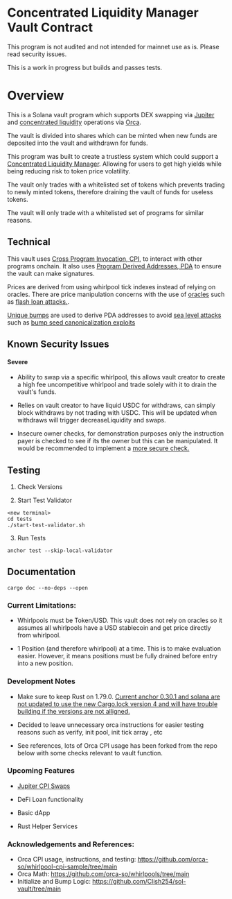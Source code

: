 
# Concentrated Liquidity Manager Vault Contract

This program is not audited and not intended for mainnet use as is. Please read security issues.

This is a work in progress but builds and passes tests.

# Overview

This is a Solana vault program which supports DEX swapping via [Jupiter](https://jup.ag) and [concentrated liquidity](https://cianyyz.mixa.site/CLM/Concentrated%20Liquidity) operations via [Orca](https://www.orca.so).

The vault is divided into shares which can be minted when new funds are deposited into the vault and withdrawn for funds.

This program was built to create a trustless system which could support a [Concentrated Liquidity Manager](https://cianyyz.mixa.site/CLM/CLManager%20Program). Allowing for users to get high yields while being reducing risk to token price volatility.

The vault only trades with a whitelisted set of tokens which prevents trading to newly minted tokens, therefore draining the vault of funds for useless tokens.

The vault will only trade with a whitelisted set of programs for similar reasons.

## Technical

This vault uses [Cross Program Invocation, CPI](https://solana.com/docs/core/cpi), to interact with other programs onchain. It also uses [Program Derived Addresses, PDA](https://solana.com/docs/core/pda) to ensure the vault can make signatures.

Prices are derived from using whirlpool tick indexes instead of relying on oracles. There are price manipulation concerns with the use of [oracles](https://chain.link/education/blockchain-oracles) such as [flash loan attacks.](https://www.aon.com/en/insights/cyber-labs/flash-loan-attacks-a-case-study).

[Unique bumps](https://solana.com/docs/core/pda#canonical-bump) are used to derive PDA addresses to avoid [sea level attacks](https://github.com/coral-xyz/sealevel-attacks/tree/master) such as [bump seed canonicalization exploits](https://github.com/etherfuse/solana-course/blob/main/content/bump-seed-canonicalization.md)

## Known Security Issues

#### Severe

- Ability to swap via a specific whirlpool, this allows vault creator to create a high fee uncompetitive whirlpool and trade solely with it to drain the vault's funds.

- Relies on vault creator to have liquid USDC for withdraws, can simply block withdraws by not trading with USDC. This will be updated when withdraws will trigger decreaseLiquidity and swaps.

- Insecure owner checks, for demonstration purposes only the instruction payer is checked to see if its the owner but this can be manipulated. It would be recommended to implement a [more secure check.](https://github.com/coral-xyz/sealevel-attacks/blob/master/programs/2-owner-checks/secure/src/lib.rs)

## Testing

1. Check Versions

2. Start Test Validator
```
<new terminal>
cd tests
./start-test-validator.sh
```

3. Run Tests
```
anchor test --skip-local-validator
```

## Documentation

```
cargo doc --no-deps --open
```


### Current Limitations:
- Whirlpools must be Token/USD. This vault does not rely on oracles so it assumes all whirlpools have a USD stablecoin and get price directly from whirlpool.

- 1 Position (and therefore whirlpool) at a time. This is to make evaluation easier. However, it means positions must be fully drained before entry into a new position.


### Development Notes

- Make sure to keep Rust on 1.79.0. [Current anchor 0.30.1 and solana are not updated to use the new Cargo.lock version 4 and will have trouble building if the versions are not alligned.](https://github.com/coral-xyz/anchor/issues/3392#issuecomment-2508412018)

- Decided to leave unnecessary orca instructions for easier testing reasons such as verify, init pool, init tick array , etc

- See references, lots of Orca CPI usage has been forked from the repo below with some checks relevant to vault function.


### Upcoming Features

- [Jupiter CPI Swaps](https://station.jup.ag/docs/old/apis/cpi)

- DeFi Loan functionality

- Basic dApp

- Rust Helper Services

### Acknowledgements and References:
* Orca CPI usage, instructions, and testing: https://github.com/orca-so/whirlpool-cpi-sample/tree/main
* Orca Math: https://github.com/orca-so/whirlpools/tree/main
* Initialize and Bump Logic: https://github.com/Clish254/sol-vault/tree/main